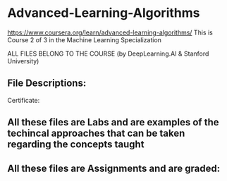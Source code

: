 # Advanced-Learning-Algorithms
https://www.coursera.org/learn/advanced-learning-algorithms/
This is Course 2 of 3 in the Machine Learning Specialization

ALL FILES BELONG TO THE COURSE (by DeepLearning.AI & Stanford University)

## File Descriptions:
Certificate: 

All these files are Labs and are examples of the techincal approaches that can be taken regarding the concepts taught
- 

All these files are Assignments and are graded:
- 
